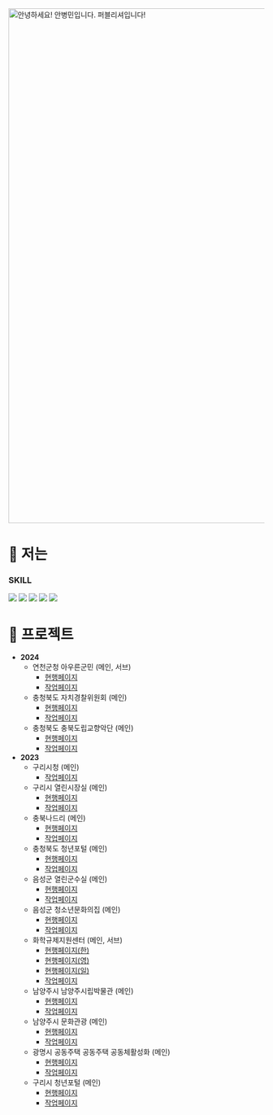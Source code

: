 <img width="1012" alt="안녕하세요! 안병민입니다. 퍼블리셔입니다!" src="https://github.com/byeongmin-publishing/byeongmin-publishing/assets/114711496/8c17fd64-7f84-497d-945f-865423bbc061">

  # 🤔 저는  
  ### SKILL
 
  <img src="https://img.shields.io/badge/html5-E34F26?style=flat-square&logo=html5&logoColor=white"/> <img src="https://img.shields.io/badge/css3-1572B6?style=flat-square&logo=css3&logoColor=white"/> <img src="https://img.shields.io/badge/javascript-F7DF1E?style=flat-square&logo=javascript&logoColor=black"/> <img src="https://img.shields.io/badge/jquery-0769AD?style=flat-square&logo=jquery&logoColor=white"/> <img src="https://img.shields.io/badge/Photoshop-31A8FF?style=flat-square&logo=adobephotoshop&logoColor=white"/>

  # 💬 프로젝트  
  * **2024**
    - 연천군청 아우른군민 (메인, 서브)
      + [현행페이지](https://www.yeoncheon.go.kr/cyber/index.do)
      + [작업페이지](https://byeongmin-publishing.github.io/Portfolio/yeoncheon/site/cyber/main.html)
    - 충청북도 자치경찰위원회 (메인)
      + [현행페이지](https://www.chungbuk.go.kr/cbppc/index.do)
      + [작업페이지](https://byeongmin-publishing.github.io/Portfolio/chungbuk/site/cbppc_2024/main.html)
    - 충청북도 충북도립교향악단 (메인)
      + [현행페이지](https://cbfarm.chungbuk.go.kr/art/index.do)
      + [작업페이지](https://byeongmin-publishing.github.io/Portfolio/chungbuk/site/art_2023/main.html)
  * **2023**
    - 구리시청 (메인)
      + [작업페이지](https://byeongmin-publishing.github.io/Portfolio/guri/site/www_2023/main.html)
    - 구리시 열린시장실 (메인)
      + [현행페이지](https://www.guri.go.kr/mayor/index.do)
      + [작업페이지](https://byeongmin-publishing.github.io/Portfolio/guri/site/mayor_2023/main.html)
    - 충북나드리 (메인)
      + [현행페이지](https://tour.chungbuk.go.kr/www/index.do)
      + [작업페이지](https://byeongmin-publishing.github.io/Portfolio/chungbuktour/site/www_2023/index.html)
    - 충청북도 청년포털 (메인)
      + [현행페이지](https://www.chungbuk.go.kr/young/index.do)
      + [작업페이지](https://byeongmin-publishing.github.io/Portfolio/chungbuk/site/young_2023/main.html)
    - 음성군 열린군수실 (메인)
      + [현행페이지](https://www.eumseong.go.kr/mayor/index.do)
      + [작업페이지](https://byeongmin-publishing.github.io/Portfolio/eumseong/site/mayor/main.html)
    - 음성군 청소년문화의집 (메인)
      + [현행페이지](https://www.eumseong.go.kr/esyouth/index.do)
      + [작업페이지](https://byeongmin-publishing.github.io/Portfolio/eumseong/site/esyouth/main.html)
    - 화학규제지원센터 (메인, 서브)
      + [현행페이지(한)](https://reach.ktr.or.kr/www/index.do)
      + [현행페이지(영)](https://reach.ktr.or.kr/en/index.do)
      + [현행페이지(일)](https://reach.ktr.or.kr/jp/index.do)
      + [작업페이지](https://byeongmin-publishing.github.io/Portfolio/ktr/site/www/main.html)
    - 남양주시 남양주시립박물관 (메인)
      + [현행페이지](https://www.nyj.go.kr/museum/index.do)
      + [작업페이지](https://byeongmin-publishing.github.io/Portfolio/nyj/site/museum/main.html)
    - 남양주시 문화관광 (메인)
      + [현행페이지](https://www.nyj.go.kr/culture/index.do)
      + [작업페이지](https://byeongmin-publishing.github.io/Portfolio/nyj/site/culture/main.html)
    - 광명시 공동주택 공동주택 공동체활성화 (메인)
      + [현행페이지](https://www.gm.go.kr/withapt/index.do)
      + [작업페이지](https://byeongmin-publishing.github.io/Portfolio/gm/site/withapt/main.html)
    - 구리시 청년포털 (메인)
      + [현행페이지](https://www.guri.go.kr/youth/index.do)
      + [작업페이지](https://byeongmin-publishing.github.io/Portfolio/guri/site/youth/main.html)
<!--
**byeongmin-publishing/byeongmin-publishing** is a ✨ _special_ ✨ repository because its `README.md` (this file) appears on your GitHub profile.

Here are some ideas to get you started: 

- 🔭 I’m currently working on ...
- 🌱 I’m currently learning ...
- 👯 I’m looking to collaborate on ...
- 🤔 I’m looking for help with ...
- 💬 Ask me about ...
- 😄 Pronouns: ...
- ⚡ Fun fact: ...
-->
